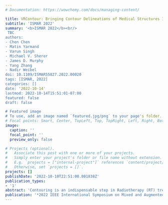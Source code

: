 ```yaml
---
# Documentation: https://wowchemy.com/docs/managing-content/

title: VRContour: Bringing Contour Delineations of Medical Structures Into Virtual Reality
subtitle: 'ISMAR 2022'
summary: '<b>ISMAR 2022</b><br/>
 TBC
authors:
- Chen Chen
- Matin Yarmand
- Varun Singh
- Michael V. Sherer
- James D. Murphy
- Yang Zhang
- Nadir Weibel
doi: 10.1109/ISMAR55827.2022.00020
tags: [ISMAR, 2022]
categories: []
date: '2022-10-14'
lastmod: 2022-10-14T15:51:01-07:00
featured: false
draft: false

# Featured image
# To use, add an image named `featured.jpg/png` to your page's folder.
# Focal points: Smart, Center, TopLeft, Top, TopRight, Left, Right, BottomLeft, Bottom, BottomRight.
image:
  caption: ''
  focal_point: ''
  preview_only: false

# Projects (optional).
#   Associate this post with one or more of your projects.
#   Simply enter your project's folder or file name without extension.
#   E.g. `projects = ["internal-project"]` references `content/project/deep-learning/index.md`.
#   Otherwise, set `projects = []`.
projects: []
publishDate: '2022-10-10T22:51:00.801838Z'
publication_types:
- '1'
abstract: 'Contouring is an indispensable step in Radiotherapy (RT) treatment planning. However, today’s contouring software is constrained to only work with a 2D display, which is less intuitive and requires high task loads. Virtual Reality (VR) has shown great potential in various specialties of healthcare and health sciences education due to the unique advantages of intuitive and natural interactions in immersive spaces. VR–based radiation oncology integration has also been advocated as a target healthcare application, allowing providers to directly interact with 3D medical structures. We present VRContour and investigate how to effectively bring contouring for radiation oncology into VR. Through an autobiographical iterative design, we defined three design spaces focused on contouring in VR with the support of a tracked tablet and VR stylus, and investigating dimensionality for information consumption and input (either 2D or 2D + 3D). Through a within–subject study (n = 8), we found that visualizations of 3D medical structures significantly increase precision, and reduce mental load, frustration, as well as overall contouring effort. Participants also agreed with the benefits of using such metaphors for learning purposes.'
publication: '*2022 IEEE International Symposium on Mixed and Augmented Reality Adjunct (ISMAR), October 17–21, 2022, Singapore*'
---
```

